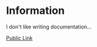 # Information

I don't like writing documentation...

[Public Link](https://chat-ylig.onrender.com/)
